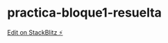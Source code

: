# practica-bloque1-resuelta

[Edit on StackBlitz ⚡️](https://stackblitz.com/edit/practica-bloque1-resuelta)